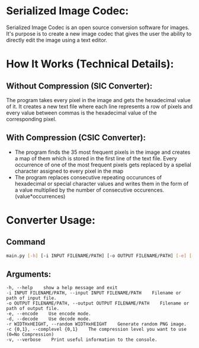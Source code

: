 # Serialized Image Codec:
Serialized Image Codec is an open source conversion software for images. It's purpose is to create a new image codec that gives the user the ability to directly edit the image using a text editor.

# How It Works (Technical Details):
## Without Compression (SIC Converter):
The program takes every pixel in the image and gets the hexadecimal value of it. It creates a new text file where each line represents a row of pixels and every value between commas is the hexadecimal value of the corresponding pixel.
## With Compression (CSIC Converter):
* The program finds the 35 most frequent pixels in the image and creates a map of them which is stored in the first line of the text file. Every occurrence of one of the most frequent pixels gets replaced by a spelial character assigned to every pixel in the map
* The program replaces consecutive repeating occurunces of hexadecimal or special character values and writes them in the form of a value multiplied by the number of consecutive occurences. (value*occurrences)

# Converter Usage:
## Command
```bash
main.py [-h] [-i INPUT FILENAME/PATH] [-o OUTPUT FILENAME/PATH] [-e] [-d] [-r WIDTHxHEIGHT] [-c {csic,sic}] [-v]
```

## Arguments:
```
-h, --help    show a help message and exit
-i INPUT FILENAME/PATH, --input INPUT FILENAME/PATH    Filename or path of input file.
-o OUTPUT FILENAME/PATH, --output OUTPUT FILENAME/PATH    Filename or path of output file.
-e, --encode    Use encode mode.
-d, --decode    Use decode mode.
-r WIDTHxHEIGHT, --random WIDTHxHEIGHT    Generate random PNG image.
-c {0,1}, --complevel {0,1}    The compression level you want to use (0=No Compression)
-v, --verbose    Print useful information to the console.
```